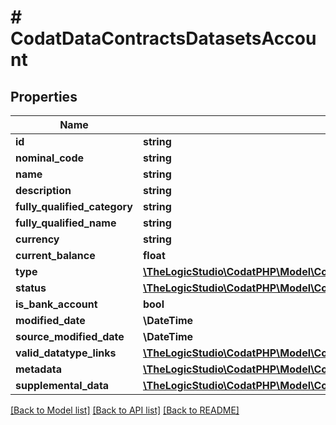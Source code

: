 # # CodatDataContractsDatasetsAccount

## Properties

Name | Type | Description | Notes
------------ | ------------- | ------------- | -------------
**id** | **string** |  | [optional]
**nominal_code** | **string** |  | [optional]
**name** | **string** |  | [optional]
**description** | **string** |  | [optional]
**fully_qualified_category** | **string** |  | [optional]
**fully_qualified_name** | **string** |  | [optional]
**currency** | **string** |  | [optional]
**current_balance** | **float** |  | [optional]
**type** | [**\TheLogicStudio\CodatPHP\Model\CodatDataContractsDatasetsAccountType**](CodatDataContractsDatasetsAccountType.md) |  |
**status** | [**\TheLogicStudio\CodatPHP\Model\CodatDataContractsDatasetsAccountStatus**](CodatDataContractsDatasetsAccountStatus.md) |  |
**is_bank_account** | **bool** |  |
**modified_date** | **\DateTime** |  | [optional]
**source_modified_date** | **\DateTime** |  | [optional]
**valid_datatype_links** | [**\TheLogicStudio\CodatPHP\Model\CodatDataContractsDatasetsValidDatatypeLinks[]**](CodatDataContractsDatasetsValidDatatypeLinks.md) |  | [optional]
**metadata** | [**\TheLogicStudio\CodatPHP\Model\CodatDataContractsDatasetsMetadata**](CodatDataContractsDatasetsMetadata.md) |  | [optional]
**supplemental_data** | [**\TheLogicStudio\CodatPHP\Model\CodatDataContractsDatasetsDataInterfacesSupplementalData**](CodatDataContractsDatasetsDataInterfacesSupplementalData.md) |  | [optional]

[[Back to Model list]](../../README.md#models) [[Back to API list]](../../README.md#endpoints) [[Back to README]](../../README.md)
